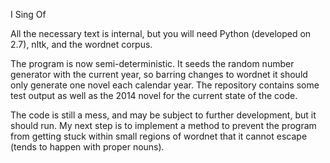 I Sing Of

All the necessary text is internal, but you will need Python (developed on 2.7), nltk, and the wordnet corpus. 

The program is now semi-deterministic. It seeds the random number generator with the current year, so barring changes to wordnet it should only generate one novel each calendar year. The repository contains some test output as well as the 2014 novel for the current state of the code.

The code is still a mess, and may be subject to further development, but it should run. My next step is to implement a method to prevent the program from getting stuck within small regions of wordnet that it cannot escape (tends to happen with proper nouns).